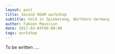 ```yaml
---
layout: post
title: Second OGGM workshop
subtitle: hold in Spiekeroog, Northern Germany
author: Fabien Maussion
date: 2017-03-04T00:00:00
tags: workshop
---
```


To be written ....
